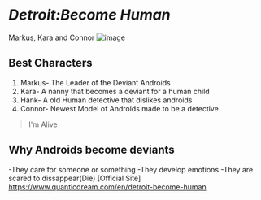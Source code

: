 # *Detroit:Become Human*
Markus, Kara and Connor ![image](https://github.com/MiidasTFYB/First-Repo/assets/138057370/7f782558-14db-4ef5-9f8f-42d8bdbdf00d)

## Best Characters  
1. Markus- The Leader of the Deviant Androids
2. Kara- A nanny that becomes a deviant for a human child
3. Hank- A old Human detective that dislikes androids
4. Connor- Newest Model of Androids made to be a detective 
>I'm Alive
## Why Androids become deviants
-They care for someone or something
-They develop emotions
-They are scared to dissappear(Die)
[Official Site] https://www.quanticdream.com/en/detroit-become-human 
